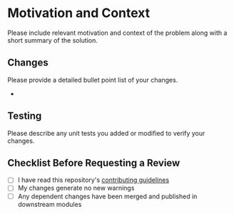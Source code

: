 # Motivation and Context

Please include relevant motivation and context of the problem along with a short summary of the solution.

## Changes

Please provide a detailed bullet point list of your changes.

- 

## Testing

Please describe any unit tests you added or modified to verify your changes.

## Checklist Before Requesting a Review
- [ ] I have read this repository's [contributing guidelines](https://github.com/Vitek-Lab/MSstatsConvert/blob/master/.github/CONTRIBUTING.md)
- [ ] My changes generate no new warnings
- [ ] Any dependent changes have been merged and published in downstream modules
